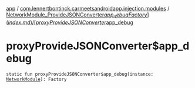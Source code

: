 [app](../../index.md) / [com.lennertbontinck.carmeetsandroidapp.injection.modules](../index.md) / [NetworkModule_ProvideJSONConverter$app_debugFactory](index.md) / [proxyProvideJSONConverter$app_debug](./proxy-provide-j-s-o-n-converter$app_debug.md)

# proxyProvideJSONConverter$app_debug

`static fun proxyProvideJSONConverter$app_debug(instance: `[`NetworkModule`](../-network-module/index.md)`): Factory`